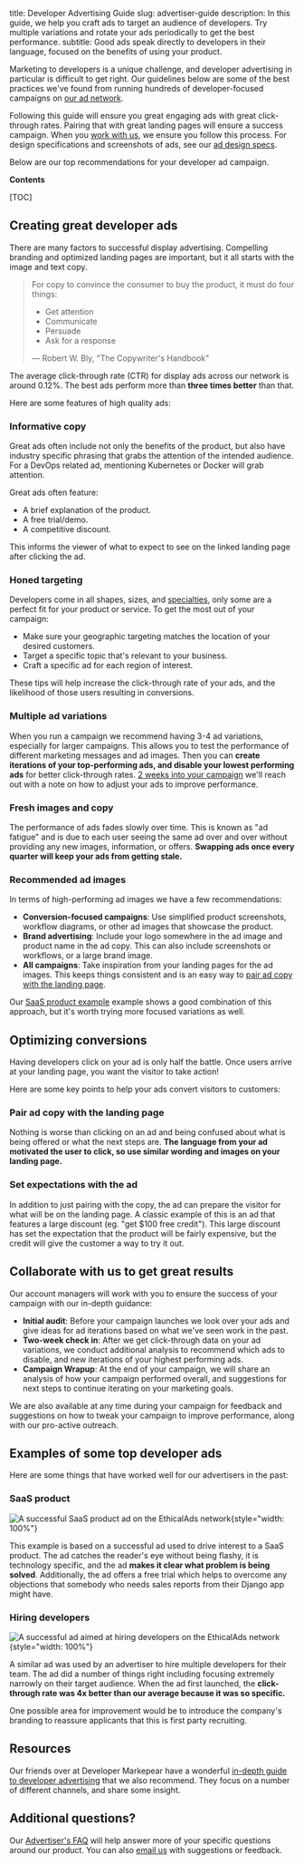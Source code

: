 title: Developer Advertising Guide
slug: advertiser-guide
description: In this guide, we help you craft ads to target an audience of developers. Try multiple variations and rotate your ads periodically to get the best performance.
subtitle: Good ads speak directly to developers in their language, focused on the benefits of using your product.

[comment]: <> (The top keywords getting to this page are: guidelines, marketing guide, examples)


Marketing to developers is a unique challenge,
and developer advertising in particular is difficult to get right.
Our guidelines below are some of the best practices we've found from running hundreds of developer-focused campaigns on [our ad network](/our-audience/).

Following this guide will ensure you great engaging ads with great click-through rates.
Pairing that with great landing pages will ensure a success campaign.
When you [work with us](#collaborate-with-us-to-get-great-results),
we ensure you follow this process.
For design specifications and screenshots of ads,
see our [ad design specs]({static}/prospectus/ad-specs.pdf).

Below are our top recommendations for your developer ad campaign.

**Contents**

[TOC]

## Creating great developer ads

There are many factors to successful display advertising.
Compelling branding and optimized landing pages are important,
but it all starts with the image and text copy.

> For copy to convince the consumer to buy the product, it must do four things:
>
> - Get attention
> - Communicate
> - Persuade
> - Ask for a response
>
> — Robert W. Bly, "The Copywriter's Handbook"

The average click-through rate (CTR) for display ads across our network is around 0.12%.
The best ads perform more than **three times better** than that.

Here are some features of high quality ads:

### Informative copy

Great ads often include not only the benefits of the product,
but also have industry specific phrasing that grabs the attention of the intended audience.
For a DevOps related ad, mentioning Kubernetes or Docker will grab attention.

Great ads often feature:

* A brief explanation of the product.
* A free trial/demo.
* A competitive discount.

This informs the viewer of what to expect to see on the linked landing page after clicking the ad.

### Honed targeting

Developers come in all shapes, sizes, and [specialties](https://www.ethicalads.io/our-audience/),
only some are a perfect fit for your product or service.
To get the most out of your campaign:

* Make sure your geographic targeting matches the location of your desired customers.
* Target a specific topic that's relevant to your business.
* Craft a specific ad for each region of interest.

These tips will help increase the click-through rate of your ads,
and the likelihood of those users resulting in conversions.

### Multiple ad variations

When you run a campaign we recommend having 3-4 ad variations,
especially for larger campaigns.
This allows you to test the performance of different marketing messages and ad images.
Then you can **create iterations of your top-performing ads, and disable your lowest performing ads** for better click-through rates.
[2 weeks into your campaign](#collaborate-with-us-to-get-great-results) we'll reach out with a note on how to adjust your ads to improve performance.

### Fresh images and copy

The performance of ads fades slowly over time.
This is known as "ad fatigue" and is due to each user seeing the same ad over and over
without providing any new images, information, or offers.
**Swapping ads once every quarter will keep your ads from getting stale.**

### Recommended ad images

In terms of high-performing ad images we have a few recommendations:

* **Conversion-focused campaigns**: Use simplified product screenshots, workflow diagrams, or other ad images that showcase the product.
* **Brand advertising**: Include your logo somewhere in the ad image and product name in the ad copy. This can also include screenshots or workflows, or a large brand image.
* **All campaigns**: Take inspiration from your landing pages for the ad images. This keeps things consistent and is an easy way to [pair ad copy with the landing page](#pair-ad-copy-with-the-landing-page).

Our [SaaS product example](#saas-product) example shows a good combination of this approach,
but it's worth trying more focused variations as well.

## Optimizing conversions

Having developers click on your ad is only half the battle.
Once users arrive at your landing page,
you want the visitor to take action!

Here are some key points to help your ads convert visitors to customers:

### Pair ad copy with the landing page

Nothing is worse than clicking on an ad and being confused
about what is being offered or what the next steps are.
**The language from your ad motivated the user to click,
so use similar wording and images on your landing page.**

### Set expectations with the ad

In addition to just pairing with the copy, the ad can prepare the visitor
for what will be on the landing page.
A classic example of this is an ad that features a large discount (eg. "get $100 free credit").
This large discount has set the expectation that the product will be fairly expensive,
but the credit will give the customer a way to try it out.

## Collaborate with us to get great results

Our account managers will work with you to ensure the success of your campaign
with our in-depth guidance:

* **Initial audit**: Before your campaign launches we look over your ads and give ideas for ad iterations based on what we've seen work in the past.
* **Two-week check in**: After we get click-through data on your ad variations, we conduct additional analysis to recommend which ads to disable, and new iterations of your highest performing ads.
* **Campaign Wrapup**: At the end of your campaign, we will share an analysis of how your campaign performed overall, and suggestions for next steps to continue iterating on your marketing goals.

We are also available at any time during your campaign for feedback and suggestions on how to tweak your campaign to improve performance,
along with our pro-active outreach.

## Examples of some top developer ads

Here are some things that have worked well for our advertisers in the past:

### SaaS product

![A successful SaaS product ad on the EthicalAds network](../images/pages/learning-hub/successful-ad-2.png){style="width: 100%"}

This example is based on a successful ad used to drive interest to a SaaS product.
The ad catches the reader's eye without being flashy,
it is technology specific, and the ad
**makes it clear what problem is being solved**.
Additionally, the ad offers a free trial which helps to overcome any
objections that somebody who needs sales reports from their Django app
might have.

### Hiring developers

![A successful ad aimed at hiring developers on the EthicalAds network](../images/pages/learning-hub/successful-ad-1.png){style="width: 100%"}

A similar ad was used by an advertiser to hire multiple developers for their team.
The ad did a number of things right including
focusing extremely narrowly on their target audience.
When the ad first launched,
the **click-through rate was 4x better than our average because it was so specific.**

One possible area for improvement would be to introduce the company's
branding to reassure applicants that this is first party recruiting.

## Resources

Our friends over at Developer Markepear have a wonderful [in-depth guide to developer advertising](https://www.developermarkepear.com/blog/paid-advertising-developer-marketing) that we also recommend.
They focus on a number of different channels,
and share some insight.

## Additional questions?

Our [Advertiser's FAQ](/advertisers/faq/) will help answer more of your specific questions around our product.
You can also [email us]({filename}../../pages/contact.md) with suggestions or feedback.
